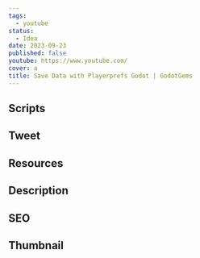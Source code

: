 ```yaml
---
tags:
  - youtube
status:
  - Idea
date: 2023-09-23
published: false
youtube: https://www.youtube.com/
cover: a
title: Save Data with Playerprefs Godot | GodotGems
---
```

## Scripts

## Tweet
## Resources


## Description


## SEO


## Thumbnail

